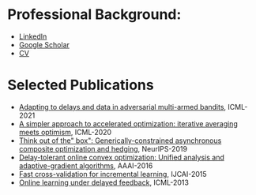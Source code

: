 # Professional Background:

- [LinkedIn](https://www.linkedin.com/in/pooria-joulani/)
- [Google Scholar](https://scholar.google.com/citations?user=TCJ4Ge8AAAAJ)
- [CV](pj-cv.pdf)

# Selected Publications
- [Adapting to delays and data in adversarial multi-armed bandits](http://proceedings.mlr.press/v139/gyorgy21a/gyorgy21a.pdf), ICML-2021
- [A simpler approach to accelerated optimization: iterative averaging meets optimism](http://proceedings.mlr.press/v119/joulani20a/joulani20a.pdf), ICML-2020
- [Think out of the" box": Generically-constrained asynchronous composite optimization and hedging](https://proceedings.neurips.cc/paper_files/paper/2019/file/0224cd598e48c5041c7947fd5cb20d53-Paper.pdf), NeurIPS-2019
- [Delay-tolerant online convex optimization: Unified analysis and adaptive-gradient algorithms](https://ojs.aaai.org/index.php/AAAI/article/view/10320/10179), AAAI-2016
- [Fast cross-validation for incremental learning](https://arxiv.org/pdf/1507.00066), IJCAI-2015
- [Online learning under delayed feedback](http://proceedings.mlr.press/v28/joulani13.pdf), ICML-2013
